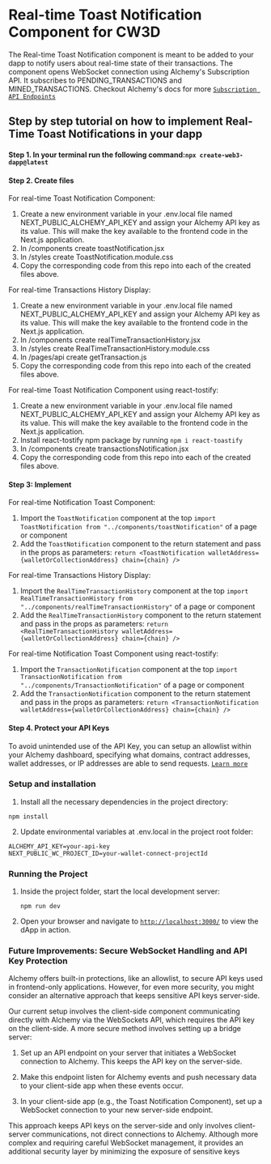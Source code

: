 # Real-time Toast Notification Component for CW3D

The Real-time Toast Notification component is meant to be added to your dapp to notify users about real-time state of their transactions. The component opens WebSocket connection using Alchemy's Subscription API. It subscribes to PENDING_TRANSACTIONS and MINED_TRANSACTIONS. Checkout Alchemy's docs for more [`Subscription API Endpoints`](https://docs.alchemy.com/reference/subscription-api-endpoints)

## Step by step tutorial on how to implement Real-Time Toast Notifications in your dapp

#### Step 1. In your terminal run the following command:`npx create-web3-dapp@latest`

#### Step 2. Create files

For real-time Toast Notification Component:

1.  Create a new environment variable in your .env.local file named NEXT_PUBLIC_ALCHEMY_API_KEY and assign your Alchemy API key as its value. This will make the key available to the frontend code in the Next.js application.
2.  In /components create toastNotification.jsx
3.  In /styles create ToastNotification.module.css
4.  Copy the corresponding code from this repo into each of the created files above.

For real-time Transactions History Display:

1.  Create a new environment variable in your .env.local file named NEXT_PUBLIC_ALCHEMY_API_KEY and assign your Alchemy API key as its value. This will make the key available to the frontend code in the Next.js application.
2.  In /components create realTimeTransactionHistory.jsx
3.  In /styles create RealTimeTransactionHistory.module.css
4.  In /pages/api create getTransaction.js
5.  Copy the corresponding code from this repo into each of the created files above.

For real-time Toast Notification Component using react-tostify:

1.  Create a new environment variable in your .env.local file named NEXT_PUBLIC_ALCHEMY_API_KEY and assign your Alchemy API key as its value. This will make the key available to the frontend code in the Next.js application.
2.  Install react-tostify npm package by running `npm i react-toastify`
3.  In /components create transactionsNotification.jsx
4.  Copy the corresponding code from this repo into each of the created files above.

#### Step 3: Implement

For real-time Notification Toast Component:

1.  Import the `ToastNotification` component at the top `import ToastNotification from "../components/toastNotification"` of a page or component
2.  Add the `ToastNotification` component to the return statement and pass in the props as parameters: `return <ToastNotification walletAddress={walletOrCollectionAddress} chain={chain} />`

For real-time Transactions History Display:

1.  Import the `RealTimeTransactionHistory` component at the top `import RealTimeTransactionHistory from "../components/realTimeTransactionHistory"` of a page or component
2.  Add the `RealTimeTransactionHistory` component to the return statement and pass in the props as parameters: `return <RealTimeTransactionHistory walletAddress={walletOrCollectionAddress} chain={chain} />`

For real-time Notification Toast Component using react-tostify:

1.  Import the `TransactionNotification` component at the top `import TransactionNotification from "../components/TransactionNotification"` of a page or component
2.  Add the `TransactionNotification` component to the return statement and pass in the props as parameters: `return <TransactionNotification walletAddress={walletOrCollectionAddress} chain={chain} />`

#### Step 4. Protect your API Keys

To avoid unintended use of the API Key, you can setup an allowlist within your Alchemy dashboard, specifying what domains, contract addresses, wallet addresses, or IP addresses are able to send requests. [`Learn more`](https://docs.alchemy.com/docs/best-practices-when-using-alchemy#7-protecting-your-api-keys)

### Setup and installation

1. Install all the necessary dependencies in the project directory:

```
npm install
```

2. Update environmental variables at .env.local in the project root folder:

```
ALCHEMY_API_KEY=your-api-key
NEXT_PUBLIC_WC_PROJECT_ID=your-wallet-connect-projectId
```

### Running the Project

1. Inside the project folder, start the local development server:
   ```
   npm run dev
   ```
2. Open your browser and navigate to [`http://localhost:3000/`](http://localhost:3000/) to view the dApp in action.

### Future Improvements: Secure WebSocket Handling and API Key Protection

Alchemy offers built-in protections, like an allowlist, to secure API keys used in frontend-only applications. However, for even more security, you might consider an alternative approach that keeps sensitive API keys server-side.

Our current setup involves the client-side component communicating directly with Alchemy via the WebSockets API, which requires the API key on the client-side. A more secure method involves setting up a bridge server:

1. Set up an API endpoint on your server that initiates a WebSocket connection to Alchemy. This keeps the API key on the server-side.

2. Make this endpoint listen for Alchemy events and push necessary data to your client-side app when these events occur.

3. In your client-side app (e.g., the Toast Notification Component), set up a WebSocket connection to your new server-side endpoint.

This approach keeps API keys on the server-side and only involves client-server communications, not direct connections to Alchemy. Although more complex and requiring careful WebSocket management, it provides an additional security layer by minimizing the exposure of sensitive keys
